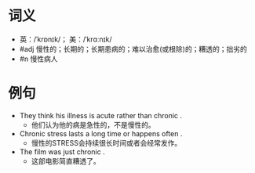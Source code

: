 # 词义
- 英：/ˈkrɒnɪk/； 美：/ˈkrɑːnɪk/
- #adj 慢性的；长期的；长期患病的；难以治愈(或根除)的；糟透的；拙劣的
- #n 慢性病人
# 例句
- They think his illness is acute rather than chronic .
	- 他们认为他的病是急性的，不是慢性的。
- Chronic stress lasts a long time or happens often .
	- 慢性的STRESS会持续很长时间或者会经常发作。
- The film was just chronic .
	- 这部电影简直糟透了。
